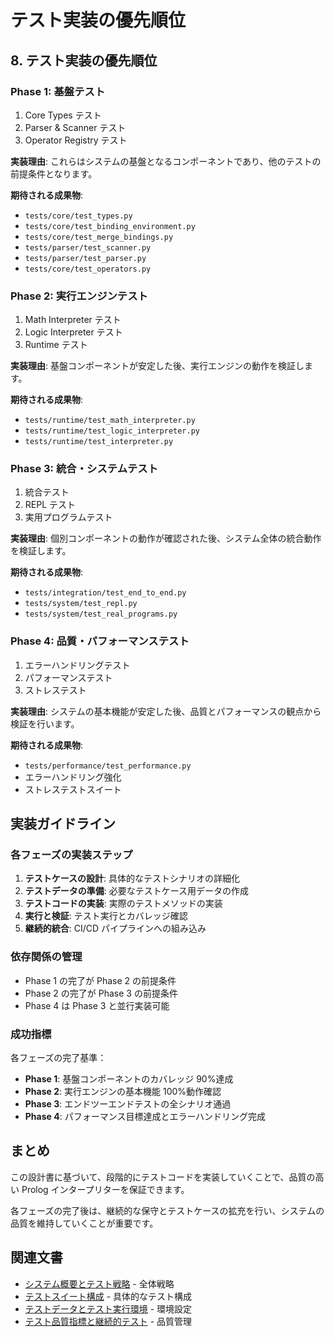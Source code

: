 # テスト実装の優先順位

## 8. テスト実装の優先順位

### Phase 1: 基盤テスト

1. Core Types テスト
2. Parser & Scanner テスト
3. Operator Registry テスト

**実装理由**: これらはシステムの基盤となるコンポーネントであり、他のテストの前提条件となります。

**期待される成果物**:

- `tests/core/test_types.py`
- `tests/core/test_binding_environment.py`
- `tests/core/test_merge_bindings.py`
- `tests/parser/test_scanner.py`
- `tests/parser/test_parser.py`
- `tests/core/test_operators.py`

### Phase 2: 実行エンジンテスト

1. Math Interpreter テスト
2. Logic Interpreter テスト
3. Runtime テスト

**実装理由**: 基盤コンポーネントが安定した後、実行エンジンの動作を検証します。

**期待される成果物**:

- `tests/runtime/test_math_interpreter.py`
- `tests/runtime/test_logic_interpreter.py`
- `tests/runtime/test_interpreter.py`

### Phase 3: 統合・システムテスト

1. 統合テスト
2. REPL テスト
3. 実用プログラムテスト

**実装理由**: 個別コンポーネントの動作が確認された後、システム全体の統合動作を検証します。

**期待される成果物**:

- `tests/integration/test_end_to_end.py`
- `tests/system/test_repl.py`
- `tests/system/test_real_programs.py`

### Phase 4: 品質・パフォーマンステスト

1. エラーハンドリングテスト
2. パフォーマンステスト
3. ストレステスト

**実装理由**: システムの基本機能が安定した後、品質とパフォーマンスの観点から検証を行います。

**期待される成果物**:

- `tests/performance/test_performance.py`
- エラーハンドリング強化
- ストレステストスイート

## 実装ガイドライン

### 各フェーズの実装ステップ

1. **テストケースの設計**: 具体的なテストシナリオの詳細化
2. **テストデータの準備**: 必要なテストケース用データの作成
3. **テストコードの実装**: 実際のテストメソッドの実装
4. **実行と検証**: テスト実行とカバレッジ確認
5. **継続的統合**: CI/CD パイプラインへの組み込み

### 依存関係の管理

- Phase 1 の完了が Phase 2 の前提条件
- Phase 2 の完了が Phase 3 の前提条件
- Phase 4 は Phase 3 と並行実装可能

### 成功指標

各フェーズの完了基準：

- **Phase 1**: 基盤コンポーネントのカバレッジ 90%達成
- **Phase 2**: 実行エンジンの基本機能 100%動作確認
- **Phase 3**: エンドツーエンドテストの全シナリオ通過
- **Phase 4**: パフォーマンス目標達成とエラーハンドリング完成

## まとめ

この設計書に基づいて、段階的にテストコードを実装していくことで、品質の高い Prolog インタープリターを保証できます。

各フェーズの完了後は、継続的な保守とテストケースの拡充を行い、システムの品質を維持していくことが重要です。

## 関連文書

- [システム概要とテスト戦略](./01_system_overview_and_strategy.md) - 全体戦略
- [テストスイート構成](./02_test_suite_structure.md) - 具体的なテスト構成
- [テストデータとテスト実行環境](./03_test_data_and_environment.md) - 環境設定
- [テスト品質指標と継続的テスト](./04_quality_metrics_and_ci.md) - 品質管理
